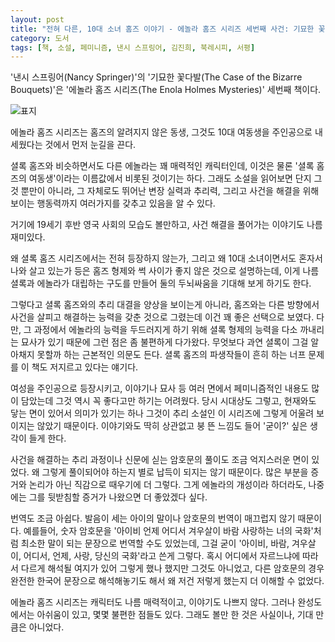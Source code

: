 ```yaml
---
layout: post
title: "전혀 다른, 10대 소녀 홈즈 이야기 - 에놀라 홈즈 시리즈 세번째 사건: 기묘한 꽃다발"
category: 도서
tags: [책, 소설, 페미니즘, 낸시 스프링어, 김진희, 북레시피, 서평]
---
```


'낸시 스프링어(Nancy Springer)'의
'기묘한 꽃다발(The Case of the Bizarre Bouquets)'은
'에놀라 홈즈 시리즈(The Enola Holmes Mysteries)' 세번째 책이다.

![표지](https://lh3.googleusercontent.com/G8hfsnAKIZXqJzqJ9FJLFQG9xv6CzfmA4KvXtI9k1dZkLb5YKcRJ0aa3RbF1NiXedft8q7ec2o1TRw=s480)

에놀라 홈즈 시리즈는 홈즈의 알려지지 않은 동생,
그것도 10대 여동생을 주인공으로 내세웠다는 것에서 먼저 눈길을 끈다.

셜록 홈즈와 비슷하면서도 다른 에놀라는 꽤 매력적인 캐릭터인데,
이것은 물론 '셜록 홈즈의 여동생'이라는 이름값에서 비롯된 것이기는 하다.
그래도 소설을 읽어보면 단지 그것 뿐만이 아니라,
그 자체로도 뛰어난 변장 실력과 추리력, 그리고 사건을 해결을 위해 보이는 행동력까지
여러가지를 갖추고 있음을 알 수 있다.

거기에 19세기 후반 영국 사회의 모습도 볼만하고,
사건 해결을 풀어가는 이야기도 나름 재미있다.

왜 셜록 홈즈 시리즈에서는 전혀 등장하지 않는가,
그리고 왜 10대 소녀이면서도 혼자서 나와 살고 있는가 등은
홈즈 형제와 썩 사이가 좋지 않은 것으로 설명하는데,
이게 나름 셜록과 에놀라가 대립하는 구도를 만들어
둘의 두뇌싸움을 기대해 보게 하기도 한다.

그렇다고 셜록 홈즈와의 추리 대결을 양상을 보이는게 아니라,
홈즈와는 다른 방향에서 사건을 살피고 해결하는 능력을 갖춘 것으로 그렸는데
이건 꽤 좋은 선택으로 보였다.
다만, 그 과정에서 에놀라의 능력을 두드러지게 하기 위해
셜록 형제의 능력을 다소 까내리는 묘사가 있기 때문에 그런 점은 좀 불편하게 다가왔다.
무엇보다 과연 셜록이 그걸 알아채지 못할까 하는 근본적인 의문도 든다.
셜록 홈즈의 파생작들이 흔히 하는 너프 문제를 이 책도 저지르고 있다는 얘기다.

여성을 주인공으로 등장시키고,
이야기나 묘사 등 여러 면에서 페미니즘적인 내용도 많이 담았는데
그것 역시 꼭 좋다고만 하기는 어려웠다.
당시 시대상도 그렇고, 현재와도 닿는 면이 있어서 의미가 있기는 하나
그것이 추리 소설인 이 시리즈에 그렇게 어울려 보이지는 않았기 때문이다.
이야기와도 딱히 상관없고 붕 뜬 느낌도 들어 '굳이?' 싶은 생각이 들게 한다.

사건을 해결하는 추리 과정이나 신문에 싣는 암호문의 풀이도 조금 억지스러운 면이 있었다.
왜 그렇게 풀이되어야 하는지 별로 납득이 되지는 않기 때문이다.
많은 부분을 증거와 논리가 아닌 직감으로 때우기에 더 그렇다.
그게 에놀라의 개성이라 하더라도, 나중에는 그를 뒷받침할 증거가 나왔으면 더 좋았겠다 싶다.

번역도 조금 아쉽다.
발음이 세는 아이의 말이나 암호문의 번역이 매끄럽지 않기 때문이다.
예를들어, 숫자 암호문을
'아이비 언제 어디서 겨우살이 바람 사랑하는 너의 국화'처럼 최소한 말이 되는 문장으로 번역할 수도 있었는데,
그걸 굳이 '아이비, 바람, 겨우살이, 어디서, 언제, 사랑, 당신의 국화'라고 쓴게 그렇다.
혹시 어디에서 자르느냐에 따라서 다르게 해석될 여지가 있어 그렇게 했나 했지만 그것도 아니었고,
다른 암호문의 경우 완전한 한국어 문장으로 해석해놓기도 해서
왜 저건 저렇게 했는지 더 이해할 수 없었다.

에놀라 홈즈 시리즈는 캐릭터도 나름 매력적이고, 이야기도 나쁘지 않다.
그러나 완성도에서는 아쉬움이 있고,
몇몇 불편한 점들도 있다.
그래도 볼만 한 것은 사실이나, 기대 만큼은 아니었다.
